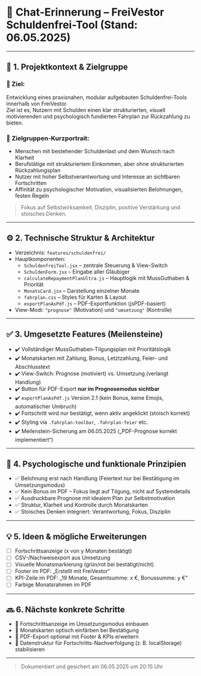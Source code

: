
# 📘 Chat-Erinnerung – FreiVestor Schuldenfrei-Tool (Stand: 06.05.2025)

---

## 🧭 1. Projektkontext & Zielgruppe

### 🎯 Ziel:
Entwicklung eines praxisnahen, modular aufgebauten Schuldenfrei-Tools innerhalb von FreiVestor.  
Ziel ist es, Nutzern mit Schulden einen klar strukturierten, visuell motivierenden und psychologisch fundierten Fahrplan zur Rückzahlung zu bieten.

### 👥 Zielgruppen-Kurzportrait:
- Menschen mit bestehender Schuldenlast und dem Wunsch nach Klarheit
- Berufstätige mit strukturiertem Einkommen, aber ohne strukturierten Rückzahlungsplan
- Nutzer mit hoher Selbstverantwortung und Interesse an sichtbaren Fortschritten
- Affinität zu psychologischer Motivation, visualisierten Belohnungen, festen Regeln

> Fokus auf Selbstwirksamkeit, Disziplin, positive Verstärkung und stoisches Denken.

---

## ⚙️ 2. Technische Struktur & Architektur

- Verzeichnis: `features/schuldenfrei/`
- Hauptkomponenten:
  - `SchuldenfreiTool.jsx` – zentrale Steuerung & View-Switch
  - `SchuldenForm.jsx` – Eingabe aller Gläubiger
  - `calculateRepaymentPlanUltra.js` – Hauptlogik mit MussGuthaben & Priorität
  - `MonatsCard.jsx` – Darstellung einzelner Monate
  - `fahrplan.css` – Styles für Karten & Layout
  - `exportPlanAsPdf.js` – PDF-Exportfunktion (jsPDF-basiert)
- View-Modi: `"prognose"` (Motivation) und `"umsetzung"` (Kontrolle)

---

## ✅ 3. Umgesetzte Features (Meilensteine)

- ✔️ Vollständiger MussGuthaben-Tilgungsplan mit Prioritätslogik
- ✔️ Monatskarten mit Zahlung, Bonus, Letztzahlung, Feier- und Abschlusstext
- ✔️ View-Switch: Prognose (motiviert) vs. Umsetzung (verlangt Handlung)
- ✔️ Button für PDF-Export **nur im Prognosemodus sichtbar**
- ✔️ `exportPlanAsPdf.js` Version 2.1 (kein Bonus, keine Emojis, automatischer Umbruch)
- ✔️ Fortschritt wird nur bestätigt, wenn aktiv angeklickt (stoisch korrekt)
- ✔️ Styling via `.fahrplan-toolbar`, `.fahrplan-feier` etc.
- ✔️ Meilenstein-Sicherung am 06.05.2025 („PDF-Prognose korrekt implementiert“)

---

## 🧠 4. Psychologische und funktionale Prinzipien

- ✅ Belohnung erst nach Handlung (Feiertext nur bei Bestätigung im Umsetzungsmodus)
- ✅ Kein Bonus im PDF – Fokus liegt auf Tilgung, nicht auf Systemdetails
- ✅ Ausdruckbare Prognose mit idealem Plan zur Selbstmotivation
- ✅ Struktur, Klarheit und Kontrolle durch Monatskarten
- ✅ Stoisches Denken integriert: Verantwortung, Fokus, Disziplin

---

## 💡 5. Ideen & mögliche Erweiterungen

- [ ] Fortschrittsanzeige (x von y Monaten bestätigt)
- [ ] CSV-/Nachweisexport aus Umsetzung
- [ ] Visuelle Monatsmarkierung (grün/rot bei bestätigt/nicht)
- [ ] Footer im PDF: „Erstellt mit FreiVestor“
- [ ] KPI-Zeile im PDF: „19 Monate, Gesamtsumme: x €, Bonussumme: y €“
- [ ] Farbige Monatsrahmen im PDF

---

## 🔜 6. Nächste konkrete Schritte

- 🔲 Fortschrittsanzeige im Umsetzungsmodus einbauen
- 🔲 Monatskarten optisch einfärben bei Bestätigung
- 🔲 PDF-Export optional mit Footer & KPIs erweitern
- 🔲 Datenstruktur für Fortschritts-Nachverfolgung (z. B. localStorage) stabilisieren

---

> Dokumentiert und gesichert am 06.05.2025 um 20:15 Uhr
